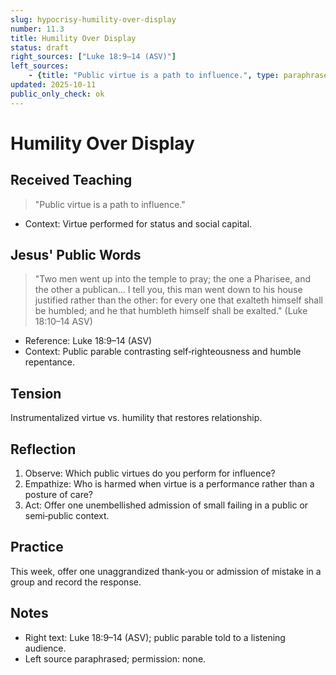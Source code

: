 ```yaml
---
slug: hypocrisy-humility-over-display
number: 11.3
title: Humility Over Display
status: draft
right_sources: ["Luke 18:9–14 (ASV)"]
left_sources:
	- {title: "Public virtue is a path to influence.", type: paraphrase, permission: none}
updated: 2025-10-11
public_only_check: ok
---
```


# Humility Over Display

## Received Teaching
> "Public virtue is a path to influence."
- Context: Virtue performed for status and social capital.

## Jesus' Public Words
> "Two men went up into the temple to pray; the one a Pharisee, and the other a publican... I tell you, this man went down to his house justified rather than the other: for every one that exalteth himself shall be humbled; and he that humbleth himself shall be exalted." (Luke 18:10–14 ASV)
- Reference: Luke 18:9–14 (ASV)
- Context: Public parable contrasting self‑righteousness and humble repentance.

## Tension
Instrumentalized virtue vs. humility that restores relationship.

## Reflection
1. Observe: Which public virtues do you perform for influence?
2. Empathize: Who is harmed when virtue is a performance rather than a posture of care?
3. Act: Offer one unembellished admission of small failing in a public or semi‑public context.

## Practice
This week, offer one unaggrandized thank‑you or admission of mistake in a group and record the response.

## Notes
- Right text: Luke 18:9–14 (ASV); public parable told to a listening audience.
- Left source paraphrased; permission: none.
